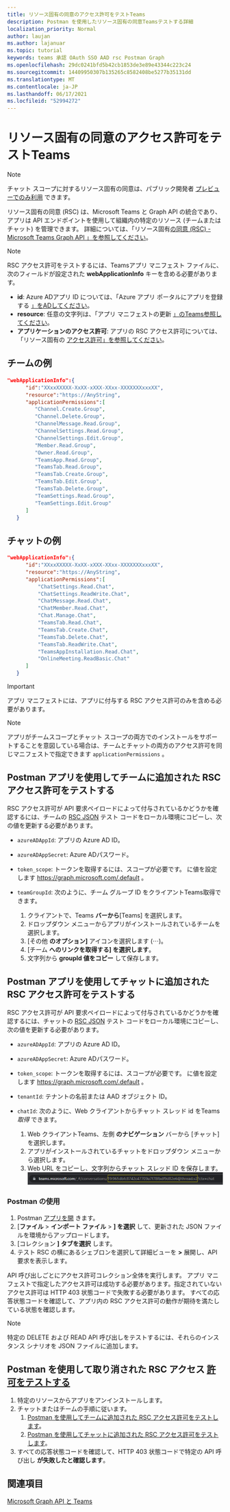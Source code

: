 ```yaml
---
title: リソース固有の同意のアクセス許可をテストTeams
description: Postman を使用したリソース固有の同意Teamsテストする詳細
localization_priority: Normal
author: laujan
ms.author: lajanuar
ms.topic: tutorial
keywords: teams 承認 OAuth SSO AAD rsc Postman Graph
ms.openlocfilehash: 29dc0241bfd5b42cb1853de3e89e43344c223c24
ms.sourcegitcommit: 14409950307b135265c8582408be5277b35131dd
ms.translationtype: MT
ms.contentlocale: ja-JP
ms.lasthandoff: 06/17/2021
ms.locfileid: "52994272"
---
```

# <a name="test-resource-specific-consent-permissions-in-teams"></a>リソース固有の同意のアクセス許可をテストTeams

> [!NOTE]
> チャット スコープに対するリソース固有の同意は、パブリック開発者 [プレビューでのみ利用](../../resources/dev-preview/developer-preview-intro.md) できます。

リソース固有の同意 (RSC) は、Microsoft Teams と Graph API の統合であり、アプリは API エンドポイントを使用して組織内の特定のリソース (チームまたはチャット) を管理できます。 詳細については、「リソース固有[の同意 (RSC) - Microsoft Teams Graph API 」を参照してください](resource-specific-consent.md)。

> [!NOTE]
> RSC アクセス許可をテストするには、Teamsアプリ マニフェスト ファイルに、次のフィールドが設定された **webApplicationInfo** キーを含める必要があります。
>
> - **id**: Azure ADアプリ ID については、「Azure アプリ ポータルにアプリを登録する [」をADしてください](resource-specific-consent.md#register-your-app-with-microsoft-identity-platform-via-the-azure-ad-portal)。
> - **resource**: 任意の文字列は、「アプリ マニフェストの更新 [」のTeams参照してください](resource-specific-consent.md#update-your-teams-app-manifest)。
> - **アプリケーションのアクセス許可**: アプリの RSC アクセス許可については、「リソース固有の [アクセス許可」を参照してください](resource-specific-consent.md#resource-specific-permissions)。

## <a name="example-for-a-team"></a>チームの例
```json
"webApplicationInfo":{
      "id":"XXxxXXXXX-XxXX-xXXX-XXxx-XXXXXXXxxxXX",
      "resource":"https://AnyString",
      "applicationPermissions":[
         "Channel.Create.Group",
         "Channel.Delete.Group",
         "ChannelMessage.Read.Group",
         "ChannelSettings.Read.Group",
         "ChannelSettings.Edit.Group",
         "Member.Read.Group",
         "Owner.Read.Group",
         "TeamsApp.Read.Group",
         "TeamsTab.Read.Group",
         "TeamsTab.Create.Group",
         "TeamsTab.Edit.Group",
         "TeamsTab.Delete.Group",
         "TeamSettings.Read.Group",
         "TeamSettings.Edit.Group"
      ]
   }
```

## <a name="example-for-a-chat"></a>チャットの例
```json
"webApplicationInfo":{
      "id":"XXxxXXXXX-XxXX-xXXX-XXxx-XXXXXXXxxxXX",
      "resource":"https://AnyString",
      "applicationPermissions":[
          "ChatSettings.Read.Chat",
          "ChatSettings.ReadWrite.Chat",
          "ChatMessage.Read.Chat",
          "ChatMember.Read.Chat",
          "Chat.Manage.Chat",
          "TeamsTab.Read.Chat",
          "TeamsTab.Create.Chat",
          "TeamsTab.Delete.Chat",
          "TeamsTab.ReadWrite.Chat",
          "TeamsAppInstallation.Read.Chat",
          "OnlineMeeting.ReadBasic.Chat"
      ]
   }
```

> [!IMPORTANT]
> アプリ マニフェストには、アプリに付与する RSC アクセス許可のみを含める必要があります。

>[!NOTE]
>アプリがチームスコープとチャット スコープの両方でのインストールをサポートすることを意図している場合は、チームとチャットの両方のアクセス許可を同じマニフェストで指定できます `applicationPermissions` 。

## <a name="test-added-rsc-permissions-to-a-team-using-the-postman-app"></a>Postman アプリを使用してチームに追加された RSC アクセス許可をテストする

RSC アクセス許可が API 要求ペイロードによって付与されているかどうかを確認するには、チームの [RSC JSON](test-team-rsc-json-file.md) テスト コードをローカル環境にコピーし、次の値を更新する必要があります。

* `azureADAppId`: アプリの Azure AD ID。
* `azureADAppSecret`: Azure ADパスワード。
* `token_scope`: トークンを取得するには、スコープが必要です。 に値を設定します https://graph.microsoft.com/.default 。
* `teamGroupId`: 次のように、チーム グループ ID をクライアントTeams取得できます。

    1. クライアントで、Teams **バーから**[Teams] を選択します。
    2. ドロップダウン メニューからアプリがインストールされているチームを選択します。
    3. [その他 **のオプション]** アイコンを選択します (&#8943;)。
    4. [チーム **へのリンクを取得する] を選択します**。 
    5. 文字列から **groupId 値をコピー** して保存します。

## <a name="test-added-rsc-permissions-to-a-chat-using-the-postman-app"></a>Postman アプリを使用してチャットに追加された RSC アクセス許可をテストする

RSC アクセス許可が API 要求ペイロードによって付与されているかどうかを確認するには、チャットの [RSC JSON](test-chat-rsc-json-file.md) テスト コードをローカル環境にコピーし、次の値を更新する必要があります。

* `azureADAppId`: アプリの Azure AD ID。
* `azureADAppSecret`: Azure ADパスワード。
* `token_scope`: トークンを取得するには、スコープが必要です。 に値を設定します https://graph.microsoft.com/.default 。
* `tenantId`: テナントの名前または AAD オブジェクト ID。
* `chatId`: 次のように、Web クライアントからチャット スレッド id をTeams *取得* できます。

    1. Web クライアントTeams、左側 **のナビゲーション** バーから [チャット] を選択します。
    2. アプリがインストールされているチャットをドロップダウン メニューから選択します。
    3. Web URL をコピーし、文字列からチャット スレッド ID を保存します。
![Web URL からのチャット スレッド ID。](../../assets/images/chat-thread-id.png)

### <a name="use-postman"></a>Postman の使用

1. Postman [アプリを開](https://www.postman.com) きます。
2. [**ファイル**  >  **インポート ファイル**  >  **] を選択** して、更新された JSON ファイルを環境からアップロードします。  
3. [コレクション **] タブを選択** します。 
4. テスト RSC の横にあるシェブロンを選択して詳細ビューを **>** 展開し、API 要求を表示します。

API 呼び出しごとにアクセス許可コレクション全体を実行します。 アプリ マニフェストで指定したアクセス許可は成功する必要があります。指定されていないアクセス許可は HTTP 403 状態コードで失敗する必要があります。 すべての応答状態コードを確認して、アプリ内の RSC アクセス許可の動作が期待を満たしている状態を確認します。

> [!NOTE]
> 特定の DELETE および READ API 呼び出しをテストするには、それらのインスタンス シナリオを JSON ファイルに追加します。

## <a name="test-revoked-rsc-permissions-using-postman"></a>Postman を使用して取り消された RSC アクセス [許可をテストする](https://www.postman.com/)

1. 特定のリソースからアプリをアンインストールします。
2. チャットまたはチームの手順に従います。 
    1. [Postman を使用してチームに追加された RSC アクセス許可をテストします](#test-added-rsc-permissions-to-a-team-using-the-postman-app)。
    2. [Postman を使用してチャットに追加された RSC アクセス許可をテストします](#test-added-rsc-permissions-to-a-chat-using-the-postman-app)。
3. すべての応答状態コードを確認して、HTTP 403 状態コードで特定の API 呼び出し **が失敗したと確認します**。

## <a name="see-also"></a>関連項目

[Microsoft Graph API と Teams](/graph/api/resources/teams-api-overview?view=graph-rest-1.0&preserve-view=true)


